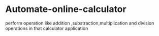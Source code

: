 # Automate-online-calculator
perform operation like addition ,substraction,multiplication and division operations in that calculator application
